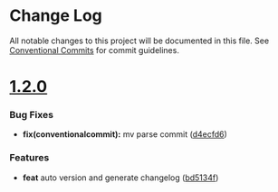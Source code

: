 # Change Log

All notable changes to this project will be documented in this file.
See [Conventional Commits](https://conventionalcommits.org) for commit guidelines.



# [1.2.0](/go-courier/husky/compare/v1.1.1...v1.2.0)

### Bug Fixes

* **fix(conventionalcommit):** mv parse commit ([d4ecfd6](/go-courier/husky/commit/d4ecfd6e46d28f840aa359d61f0ad8c2b2cfd8db))


### Features

* **feat** auto version and generate changelog ([bd5134f](/go-courier/husky/commit/bd5134fd4f17e0ec3b04794b6687d6c0915e2b44))
